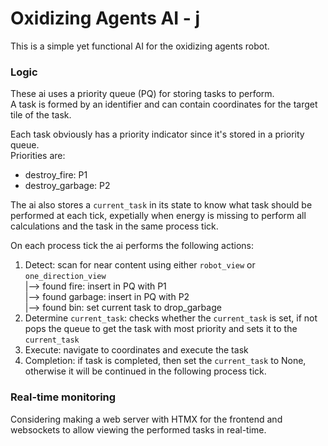 # Oxidizing Agents AI - j
This is a simple yet functional AI for the oxidizing agents robot.

### Logic
These ai uses a priority queue (PQ) for storing tasks to perform.  
A task is formed by an identifier and can contain coordinates for the target tile of the task.  

Each task obviously has a priority indicator since it's stored in a priority queue.  
Priorities are:
- destroy_fire: P1
- destroy_garbage: P2

The ai also stores a `current_task` in its state to know what task should be performed at each tick, expetially when energy is missing to perform all calculations and the task in the same process tick.  

On each process tick the ai performs the following actions:
1. Detect: scan for near content using either `robot_view` or `one_direction_view`  
    |--> found fire: insert in PQ with P1  
    |--> found garbage: insert in PQ with P2  
    |--> found bin: set current task to drop_garbage
2. Determine `current_task`: checks whether the `current_task` is set, if not pops the queue to get the task with most priority and sets it to the `current_task`
3. Execute: navigate to coordinates and execute the task
4. Completion: if task is completed, then set the `current_task` to None, otherwise it will be continued in the following process tick.

### Real-time monitoring
Considering making a web server with HTMX for the frontend and websockets to allow viewing the performed tasks in real-time.
